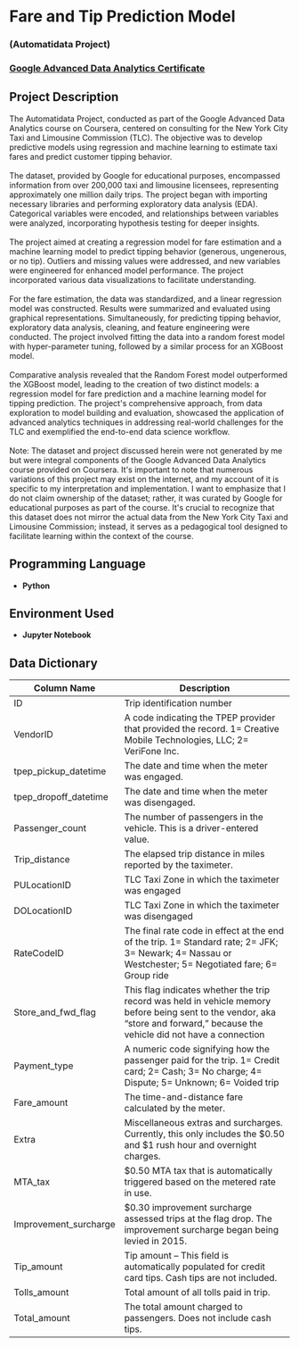 <h1>Fare and Tip Prediction Model</h1>
<h3>(Automatidata Project)</h3>

 ### [Google Advanced Data Analytics Certificate](https://github.com/fouzan-akhter/automatidata_project)

<h2>Project Description</h2>
The Automatidata Project, conducted as part of the Google Advanced Data Analytics course on Coursera, centered on consulting for the New York City Taxi and Limousine Commission (TLC). The objective was to develop predictive models using regression and machine learning to estimate taxi fares and predict customer tipping behavior.
<br>
<br>
The dataset, provided by Google for educational purposes, encompassed information from over 200,000 taxi and limousine licensees, representing approximately one million daily trips. The project began with importing necessary libraries and performing exploratory data analysis (EDA). Categorical variables were encoded, and relationships between variables were analyzed, incorporating hypothesis testing for deeper insights.
<br>
<br>
The project aimed at creating a regression model for fare estimation and a machine learning model to predict tipping behavior (generous, ungenerous, or no tip). Outliers and missing values were addressed, and new variables were engineered for enhanced model performance. The project incorporated various data visualizations to facilitate understanding.
<br>
<br>
For the fare estimation, the data was standardized, and a linear regression model was constructed. Results were summarized and evaluated using graphical representations. Simultaneously, for predicting tipping behavior, exploratory data analysis, cleaning, and feature engineering were conducted. The project involved fitting the data into a random forest model with hyper-parameter tuning, followed by a similar process for an XGBoost model.
<br>
<br>
Comparative analysis revealed that the Random Forest model outperformed the XGBoost model, leading to the creation of two distinct models: a regression model for fare prediction and a machine learning model for tipping prediction. The project's comprehensive approach, from data exploration to model building and evaluation, showcased the application of advanced analytics techniques in addressing real-world challenges for the TLC and exemplified the end-to-end data science workflow.
<br>
<br>
Note: The dataset and project discussed herein were not generated by me but were integral components of the Google Advanced Data Analytics course provided on Coursera. It's important to note that numerous variations of this project may exist on the internet, and my account of it is specific to my interpretation and implementation. I want to emphasize that I do not claim ownership of the dataset; rather, it was curated by Google for educational purposes as part of the course. It's crucial to recognize that this dataset does not mirror the actual data from the New York City Taxi and Limousine Commission; instead, it serves as a pedagogical tool designed to facilitate learning within the context of the course.

<br />
 
<h2>Programming Language</h2>

- <b>Python</b> 

<h2>Environment Used </h2>

- <b>Jupyter Notebook</b>

<h2>Data Dictionary </h2>

| Column Name            | Description                                                                                                                                                                     |
|------------------------|---------------------------------------------------------------------------------------------------------------------------------------------------------------------------------|
| ID                     | Trip identification number                                                                                                                                                      |
| VendorID               | A code indicating the TPEP provider that provided the record. 1= Creative Mobile Technologies, LLC; 2= VeriFone Inc.                                                          |
| tpep_pickup_datetime   | The date and time when the meter was engaged.                                                                                                                                  |
| tpep_dropoff_datetime  | The date and time when the meter was disengaged.                                                                                                                              |
| Passenger_count        | The number of passengers in the vehicle. This is a driver-entered value.                                                                                                      |
| Trip_distance          | The elapsed trip distance in miles reported by the taximeter.                                                                                                                  |
| PULocationID           | TLC Taxi Zone in which the taximeter was engaged                                                                                                                               |
| DOLocationID           | TLC Taxi Zone in which the taximeter was disengaged                                                                                                                            |
| RateCodeID             | The final rate code in effect at the end of the trip. 1= Standard rate; 2= JFK; 3= Newark; 4= Nassau or Westchester; 5= Negotiated fare; 6= Group ride                       |
| Store_and_fwd_flag     | This flag indicates whether the trip record was held in vehicle memory before being sent to the vendor, aka “store and forward,” because the vehicle did not have a connection |
| Payment_type           | A numeric code signifying how the passenger paid for the trip. 1= Credit card; 2= Cash; 3= No charge; 4= Dispute; 5= Unknown; 6= Voided trip                                 |
| Fare_amount            | The time-and-distance fare calculated by the meter.                                                                                                                            |
| Extra                  | Miscellaneous extras and surcharges. Currently, this only includes the $0.50 and $1 rush hour and overnight charges.                                                          |
| MTA_tax                | $0.50 MTA tax that is automatically triggered based on the metered rate in use.                                                                                               |
| Improvement_surcharge  | $0.30 improvement surcharge assessed trips at the flag drop. The improvement surcharge began being levied in 2015.                                                            |
| Tip_amount             | Tip amount – This field is automatically populated for credit card tips. Cash tips are not included.                                                                          |
| Tolls_amount           | Total amount of all tolls paid in trip.                                                                                                                                        |
| Total_amount           | The total amount charged to passengers. Does not include cash tips.                                                                                                            |

<!--
 ```diff
- text in red
+ text in green
! text in orange
# text in gray
@@ text in purple (and bold)@@
```
--!>
